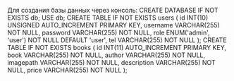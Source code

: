 Для создания базы данных через консоль:
CREATE DATABASE IF NOT EXISTS db;
USE db; 
CREATE TABLE IF NOT EXISTS users (
id INT(10) UNSIGNED AUTO_INCREMENT PRIMARY KEY,
username VARCHAR(255) NOT NULL,
password VARCHAR(255) NOT NULL,
role ENUM('admin', 'user') NOT NULL DEFAULT 'user',
tel VARCHAR(255) NOT NULL
);
CREATE TABLE IF NOT EXISTS books (
id INT(11) AUTO_INCREMENT PRIMARY KEY,
book VARCHAR(255) NOT NULL,
author VARCHAR(255) NOT NULL,
imagepath VARCHAR(255) NOT NULL,
description VARCHAR(255) NOT NULL,
price VARCHAR(255) NOT NULL
);

